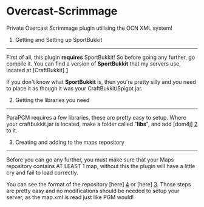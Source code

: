 Overcast-Scrimmage
==================

Private Overcast Scrimmage plugin utilising the OCN XML system!

1. Getting and Setting up SportBukkit
-------------------------------------
First of all, this plugin **requires** SportBukkit! So before going any further, go compile it.
You can find a version of **SportBukkit** that my servers use, located at [CraftBukkit] [1]

If you don't know what **SportBukkit** is, then you're pretty silly and you need to place it as though it was your CraftBukkit/Spigot jar.

2. Getting the libraries you need
---------------------------------

ParaPGM requires a few libraries, these are pretty easy to setup.
Where your craftbukkit.jar is located, make a folder called "**libs**", and add [dom4j] [2] to it.

3. Creating and adding to the maps repository
---------------------------------------------

Before you can go any further, you must make sure that your Maps repository contains AT LEAST 1 map, without this the plugin will have a little cry and fail to load correctly.

You can see the format of the repository [here] [4] or [here] [3]. Those steps are pretty easy and no modifications should be needed to setup your server, as the map.xml is read just like PGM would!

[1]: http://scrimmage1.teamloading.com/craftbukkit.jar "CraftBukkit"
[2]: http://scrimmage1.teamloading.com/dom4j.jar "dom4j"
[3]: https://maps.oc.tc/ "Overcast Maps"
[4]: http://scrimmage1.teamloading.com/ "Scrimmage Maps"